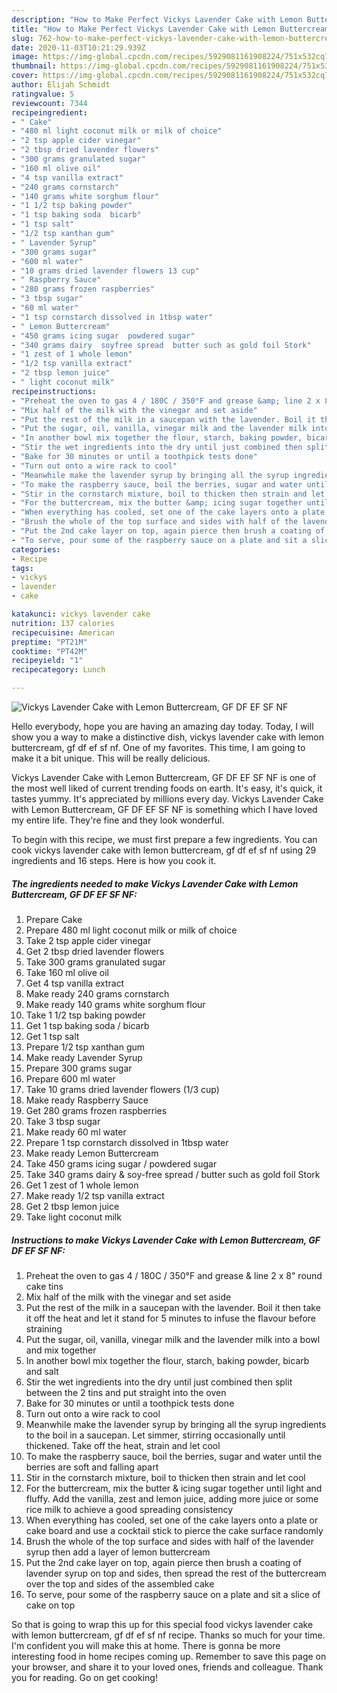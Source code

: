 ```yaml
---
description: "How to Make Perfect Vickys Lavender Cake with Lemon Buttercream, GF DF EF SF NF"
title: "How to Make Perfect Vickys Lavender Cake with Lemon Buttercream, GF DF EF SF NF"
slug: 762-how-to-make-perfect-vickys-lavender-cake-with-lemon-buttercream-gf-df-ef-sf-nf
date: 2020-11-03T10:21:29.939Z
image: https://img-global.cpcdn.com/recipes/5929081161908224/751x532cq70/vickys-lavender-cake-with-lemon-buttercream-gf-df-ef-sf-nf-recipe-main-photo.jpg
thumbnail: https://img-global.cpcdn.com/recipes/5929081161908224/751x532cq70/vickys-lavender-cake-with-lemon-buttercream-gf-df-ef-sf-nf-recipe-main-photo.jpg
cover: https://img-global.cpcdn.com/recipes/5929081161908224/751x532cq70/vickys-lavender-cake-with-lemon-buttercream-gf-df-ef-sf-nf-recipe-main-photo.jpg
author: Elijah Schmidt
ratingvalue: 5
reviewcount: 7344
recipeingredient:
- " Cake"
- "480 ml light coconut milk or milk of choice"
- "2 tsp apple cider vinegar"
- "2 tbsp dried lavender flowers"
- "300 grams granulated sugar"
- "160 ml olive oil"
- "4 tsp vanilla extract"
- "240 grams cornstarch"
- "140 grams white sorghum flour"
- "1 1/2 tsp baking powder"
- "1 tsp baking soda  bicarb"
- "1 tsp salt"
- "1/2 tsp xanthan gum"
- " Lavender Syrup"
- "300 grams sugar"
- "600 ml water"
- "10 grams dried lavender flowers 13 cup"
- " Raspberry Sauce"
- "280 grams frozen raspberries"
- "3 tbsp sugar"
- "60 ml water"
- "1 tsp cornstarch dissolved in 1tbsp water"
- " Lemon Buttercream"
- "450 grams icing sugar  powdered sugar"
- "340 grams dairy  soyfree spread  butter such as gold foil Stork"
- "1 zest of 1 whole lemon"
- "1/2 tsp vanilla extract"
- "2 tbsp lemon juice"
- " light coconut milk"
recipeinstructions:
- "Preheat the oven to gas 4 / 180C / 350°F and grease &amp; line 2 x 8&#34; round cake tins"
- "Mix half of the milk with the vinegar and set aside"
- "Put the rest of the milk in a saucepan with the lavender. Boil it then take it off the heat and let it stand for 5 minutes to infuse the flavour before straining"
- "Put the sugar, oil, vanilla, vinegar milk and the lavender milk into a bowl and mix together"
- "In another bowl mix together the flour, starch, baking powder, bicarb and salt"
- "Stir the wet ingredients into the dry until just combined then split between the 2 tins and put straight into the oven"
- "Bake for 30 minutes or until a toothpick tests done"
- "Turn out onto a wire rack to cool"
- "Meanwhile make the lavender syrup by bringing all the syrup ingredients to the boil in a saucepan. Let simmer, stirring occasionally until thickened. Take off the heat, strain and let cool"
- "To make the raspberry sauce, boil the berries, sugar and water until the berries are soft and falling apart"
- "Stir in the cornstarch mixture, boil to thicken then strain and let cool"
- "For the buttercream, mix the butter &amp; icing sugar together until light and fluffy. Add the vanilla, zest and lemon juice, adding more juice or some rice milk to achieve a good spreading consistency"
- "When everything has cooled, set one of the cake layers onto a plate or cake board and use a cocktail stick to pierce the cake surface randomly"
- "Brush the whole of the top surface and sides with half of the lavender syrup then add a layer of lemon buttercream"
- "Put the 2nd cake layer on top, again pierce then brush a coating of lavender syrup on top and sides, then spread the rest of the buttercream over the top and sides of the assembled cake"
- "To serve, pour some of the raspberry sauce on a plate and sit a slice of cake on top"
categories:
- Recipe
tags:
- vickys
- lavender
- cake

katakunci: vickys lavender cake 
nutrition: 137 calories
recipecuisine: American
preptime: "PT21M"
cooktime: "PT42M"
recipeyield: "1"
recipecategory: Lunch

---
```



![Vickys Lavender Cake with Lemon Buttercream, GF DF EF SF NF](https://img-global.cpcdn.com/recipes/5929081161908224/751x532cq70/vickys-lavender-cake-with-lemon-buttercream-gf-df-ef-sf-nf-recipe-main-photo.jpg)

Hello everybody, hope you are having an amazing day today. Today, I will show you a way to make a distinctive dish, vickys lavender cake with lemon buttercream, gf df ef sf nf. One of my favorites. This time, I am going to make it a bit unique. This will be really delicious.



Vickys Lavender Cake with Lemon Buttercream, GF DF EF SF NF is one of the most well liked of current trending foods on earth. It's easy, it's quick, it tastes yummy. It's appreciated by millions every day. Vickys Lavender Cake with Lemon Buttercream, GF DF EF SF NF is something which I have loved my entire life. They're fine and they look wonderful.


To begin with this recipe, we must first prepare a few ingredients. You can cook vickys lavender cake with lemon buttercream, gf df ef sf nf using 29 ingredients and 16 steps. Here is how you cook it.

<!--inarticleads1-->

##### The ingredients needed to make Vickys Lavender Cake with Lemon Buttercream, GF DF EF SF NF:

1. Prepare  Cake
1. Prepare 480 ml light coconut milk or milk of choice
1. Take 2 tsp apple cider vinegar
1. Get 2 tbsp dried lavender flowers
1. Take 300 grams granulated sugar
1. Take 160 ml olive oil
1. Get 4 tsp vanilla extract
1. Make ready 240 grams cornstarch
1. Make ready 140 grams white sorghum flour
1. Take 1 1/2 tsp baking powder
1. Get 1 tsp baking soda / bicarb
1. Get 1 tsp salt
1. Prepare 1/2 tsp xanthan gum
1. Make ready  Lavender Syrup
1. Prepare 300 grams sugar
1. Prepare 600 ml water
1. Take 10 grams dried lavender flowers (1/3 cup)
1. Make ready  Raspberry Sauce
1. Get 280 grams frozen raspberries
1. Take 3 tbsp sugar
1. Make ready 60 ml water
1. Prepare 1 tsp cornstarch dissolved in 1tbsp water
1. Make ready  Lemon Buttercream
1. Take 450 grams icing sugar / powdered sugar
1. Take 340 grams dairy &amp; soy-free spread / butter such as gold foil Stork
1. Get 1 zest of 1 whole lemon
1. Make ready 1/2 tsp vanilla extract
1. Get 2 tbsp lemon juice
1. Take  light coconut milk




<!--inarticleads2-->

##### Instructions to make Vickys Lavender Cake with Lemon Buttercream, GF DF EF SF NF:

1. Preheat the oven to gas 4 / 180C / 350°F and grease &amp; line 2 x 8&#34; round cake tins
1. Mix half of the milk with the vinegar and set aside
1. Put the rest of the milk in a saucepan with the lavender. Boil it then take it off the heat and let it stand for 5 minutes to infuse the flavour before straining
1. Put the sugar, oil, vanilla, vinegar milk and the lavender milk into a bowl and mix together
1. In another bowl mix together the flour, starch, baking powder, bicarb and salt
1. Stir the wet ingredients into the dry until just combined then split between the 2 tins and put straight into the oven
1. Bake for 30 minutes or until a toothpick tests done
1. Turn out onto a wire rack to cool
1. Meanwhile make the lavender syrup by bringing all the syrup ingredients to the boil in a saucepan. Let simmer, stirring occasionally until thickened. Take off the heat, strain and let cool
1. To make the raspberry sauce, boil the berries, sugar and water until the berries are soft and falling apart
1. Stir in the cornstarch mixture, boil to thicken then strain and let cool
1. For the buttercream, mix the butter &amp; icing sugar together until light and fluffy. Add the vanilla, zest and lemon juice, adding more juice or some rice milk to achieve a good spreading consistency
1. When everything has cooled, set one of the cake layers onto a plate or cake board and use a cocktail stick to pierce the cake surface randomly
1. Brush the whole of the top surface and sides with half of the lavender syrup then add a layer of lemon buttercream
1. Put the 2nd cake layer on top, again pierce then brush a coating of lavender syrup on top and sides, then spread the rest of the buttercream over the top and sides of the assembled cake
1. To serve, pour some of the raspberry sauce on a plate and sit a slice of cake on top




So that is going to wrap this up for this special food vickys lavender cake with lemon buttercream, gf df ef sf nf recipe. Thanks so much for your time. I'm confident you will make this at home. There is gonna be more interesting food in home recipes coming up. Remember to save this page on your browser, and share it to your loved ones, friends and colleague. Thank you for reading. Go on get cooking!
